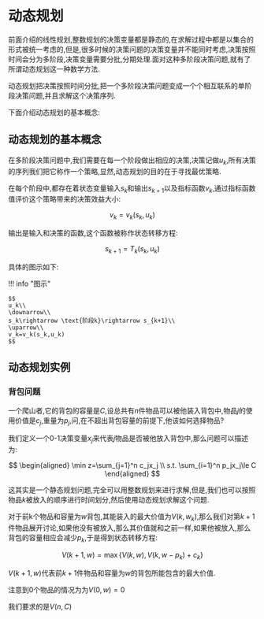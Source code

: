 # 动态规划

前面介绍的线性规划,整数规划的决策变量都是静态的,在求解过程中都是以集合的形式被统一考虑的,但是,很多时候的决策问题的决策变量并不能同时考虑,决策按照时间会分为多阶段,决策变量需要分批,分期处理.面对这种多阶段决策问题,就有了所谓动态规划这一种数学方法.

动态规划把决策按照时间分批,把一个多阶段决策问题变成一个个相互联系的单阶段决策问题,并且求解这个决策序列.

下面介绍动态规划的基本概念:

## 动态规划的基本概念

在多阶段决策问题中,我们需要在每一个阶段做出相应的决策,决策记做$u_k$,所有决策的序列我们把它称作一个策略,显然,动态规划的目的在于寻找最优策略.

在每个阶段中,都存在着状态变量输入$s_k$和输出$s_{k+1}$以及指标函数$v_k$,通过指标函数值评价这个策略带来的决策效益大小:

$$
v_k=v_k(s_k,u_k)
$$

输出是输入和决策的函数,这个函数被称作状态转移方程:

$$
s_{k+1}=T_k(s_k,u_k)
$$

具体的图示如下:

!!! info "图示"

    $$
    u_k\\
    \downarrow\\
    s_k\rightarrow \text{阶段k}\rightarrow s_{k+1}\\
    \uparrow\\
    v_k=v_k(s_k,u_k)
    $$

## 动态规划实例

### 背包问题

一个爬山者,它的背包的容量是$C$,设总共有$n$件物品可以被他装入背包中,物品$j$的使用价值是$c_j$,重量为$p_j$,问,在不超出背包容量的前提下,他该如何选择物品?

我们定义一个0-1决策变量$x_j$来代表$j$物品是否被他放入背包中,那么问题可以描述为:

$$
\begin{aligned}
\min z=\sum_{j=1}^n c_jx_j \\
s.t. \sum_{i=1}^n p_jx_j\le C
\end{aligned}
$$

这其实是一个静态规划问题,完全可以用整数规划来进行求解,但是,我们也可以按照物品$k$被放入的顺序进行时间划分,然后使用动态规划求解这个问题.

对于前k个物品和容量为$w$背包,其能装入的最大价值为$V(k,w_k)$,那么我们对第$k+1$件物品展开讨论,如果他没有被放入,那么其价值就和之前一样,如果他被放入,那么背包的容量相应会减少$p_k$,于是得到状态转移方程:

$$
V(k+1,w)=\max\{V(k,w),V(k,w-p_k)+c_k\}
$$

$V(k+1,w)$代表前$k+1$件物品和容量为$w$的背包所能包含的最大价值.

注意到0个物品的情况为为$V(0,w)=0$

我们要求的是$V(n,C)$
